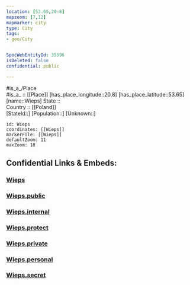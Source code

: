 ```yaml
---
location: [53.65,20.8] 
mapzoom: [7,12] 
mapmarker: city 
type: City
tags:
- geo/City


SpocWebEntityId: 35596
isDeleted: false
confidential: public

---
```

#is_a_/Place  
#is_a_ :: [[Place]] 
[has_place_longitude::20.8] 
[has_place_latitude::53.65] 
[name::Wieps] 
State ::  
Country :: [[Poland]]  
[StateId::] 
[Population::] 
[Unknown::] 


```leaflet
id: Wieps
coordinates: [[Wieps]] 
markerFile: [[Wieps]] 
defaultZoom: 11 
maxZoom: 18
```


## Confidential Links & Embeds: 

### [Wieps](/_Standards/Earth/Continent/Europe/Europe~East/Poland/Provinces~Poland/Warmian-Masurian/City/Wieps.md) 

### [Wieps.public](/_public/Earth/Continent/Europe/Europe~East/Poland/Provinces~Poland/Warmian-Masurian/City/Wieps.public.md) 

### [Wieps.internal](/_internal/Earth/Continent/Europe/Europe~East/Poland/Provinces~Poland/Warmian-Masurian/City/Wieps.internal.md) 

### [Wieps.protect](/_protect/Earth/Continent/Europe/Europe~East/Poland/Provinces~Poland/Warmian-Masurian/City/Wieps.protect.md) 

### [Wieps.private](/_private/Earth/Continent/Europe/Europe~East/Poland/Provinces~Poland/Warmian-Masurian/City/Wieps.private.md) 

### [Wieps.personal](/_personal/Earth/Continent/Europe/Europe~East/Poland/Provinces~Poland/Warmian-Masurian/City/Wieps.personal.md) 

### [Wieps.secret](/_secret/Earth/Continent/Europe/Europe~East/Poland/Provinces~Poland/Warmian-Masurian/City/Wieps.secret.md)

